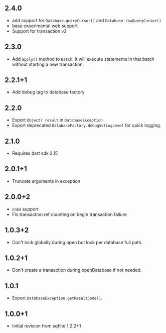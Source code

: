 ## 2.4.0

* add support for `Database.queryCursor()` and `Database.rawQueryCursor()`
* base experimental web support
* Support for transaction v2

## 2.3.0

- Add `apply()` method to `Batch`. It will execute statements in that batch
  without starting a new transaction.

## 2.2.1+1

* Add debug tag to database factory

## 2.2.0

* Export `Object? result` in `DatabaseException`
* Export deprecated `DatabaseFactory.debugSetLogLevel` for quick logging.

## 2.1.0

* Requires dart sdk 2.15

## 2.0.1+1

* Truncate arguments in exception

## 2.0.0+2

* `nnbd` support
* Fix transaction ref counting on begin transaction failure

## 1.0.3+2

* Don't lock globally during open but lock per database full path.
 
## 1.0.2+1

* Don't create a transaction during openDatabase if not needed.

## 1.0.1

* Export `DatabaseException.getResultCode()`.

## 1.0.0+1

* Initial revision from sqflite 1.2.2+1
